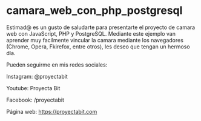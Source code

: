 # camara_web_con_php_postgresql

Estimad@ es un gusto de saludarte para presentarte el proyecto de camara web con JavaScript, PHP y PostgreSQL. Mediante este ejemplo van aprender muy facilmente vincular la camara mediante los navegadores (Chrome, Opera, Fkirefox, entre otros), les deseo que tengan un hermoso día.

Pueden seguirme en mis redes sociales:

Instagram:  @proyectabit

Youtube:    Proyecta Bit

Facebook:   /proyectabit

Página web: https://proyectabit.com
